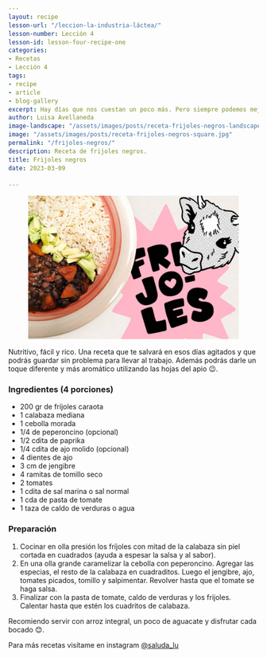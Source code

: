```yaml
---
layout: recipe
lesson-url: "/leccion-la-industria-láctea/"
lesson-number: Lección 4
lesson-id: lesson-four-recipe-one
categories:
- Recetas
- Lección 4
tags:
- recipe
- article
- blog-gallery
excerpt: Hay días que nos cuestan un poco más. Pero siempre podemos mejorarlos con cosas sencillas; como poner tu canción favorita, vestir algo lindo o comer algo rico. Por mi parte decidí alegrar mi día con frijolitos.
author: Luisa Avellaneda
image-landscape: "/assets/images/posts/receta-frijoles-negros-landscape.jpg"
image: "/assets/images/posts/receta-frijoles-negros-square.jpg"
permalink: "/frijoles-negros/"
description: Receta de frijoles negros.
title: Frijoles negros
date: 2023-03-09

---
```

<figure>
<img src="../assets/images/posts/receta-frijoles-negros-landscape.jpg">
</figure>

<p class="post-content-p post-content-space">Nutritivo, fácil y rico. Una receta que te salvará en esos días agitados y que podrás guardar sin problema para llevar al trabajo. Además podrás darle un toque diferente y más aromático utilizando las hojas del apio 😉.</p>

<h3>Ingredientes (4 porciones)</h3>

<ul>
  <li>200 gr de fríjoles caraota</li>
  <li>1 calabaza mediana</li>
  <li>1 cebolla morada</li>
  <li>1/4 de peperoncino (opcional)</li>
  <li>1/2 cdita de paprika</li>
  <li>1/4 cdita de ajo molido (opcional)</li>
  <li>4 dientes de ajo</li>
  <li>3 cm de jengibre</li>
  <li>4 ramitas de tomillo seco</li>
  <li>2 tomates</li>
  <li>1 cdita de sal marina o sal normal</li>
  <li>1 cda de pasta de tomate</li>
  <li>1 taza de caldo de verduras o agua</li>
</ul>

<h3>Preparación</h3>

<ol>
  <li>Cocinar en olla presión los fríjoles con mitad de la calabaza sin piel cortada en cuadrados (ayuda a espesar la salsa y al sabor).</li>
  <li>En una olla grande caramelizar la cebolla con peperoncino. Agregar las especias, el resto de la calabaza en cuadraditos. Luego el jengibre, ajo, tomates picados, tomillo y salpimentar. Revolver hasta que el tomate se haga salsa.</li>
  <li>Finalizar con la pasta de tomate, caldo de verduras y los frijoles. Calentar hasta que estén los cuadritos de calabaza.</li>
</ol>

<p>Recomiendo servir con arroz integral, un poco de aguacate y disfrutar cada bocado 😊.</p>

<p class="post-content-p post-content-space">Para más recetas visítame en instagram <a class="link" target="_blank" href="https://www.instagram.com/saluda_lu">@saluda_lu</a></p>
